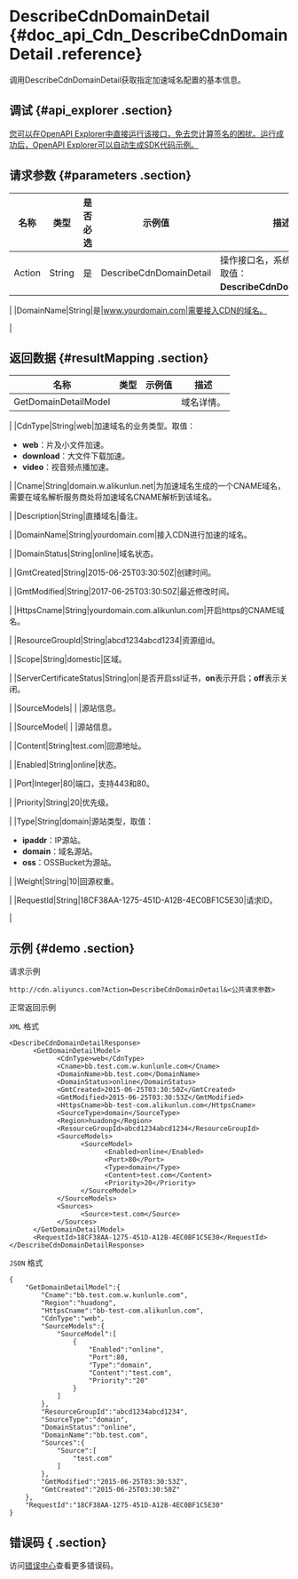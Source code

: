 # DescribeCdnDomainDetail {#doc_api_Cdn_DescribeCdnDomainDetail .reference}

调用DescribeCdnDomainDetail获取指定加速域名配置的基本信息。

## 调试 {#api_explorer .section}

[您可以在OpenAPI Explorer中直接运行该接口，免去您计算签名的困扰。运行成功后，OpenAPI Explorer可以自动生成SDK代码示例。](https://api.aliyun.com/#product=Cdn&api=DescribeCdnDomainDetail&type=RPC&version=2018-05-10)

## 请求参数 {#parameters .section}

|名称|类型|是否必选|示例值|描述|
|--|--|----|---|--|
|Action|String|是|DescribeCdnDomainDetail|操作接口名，系统规定参数。取值：**DescribeCdnDomainDetail**。

 |
|DomainName|String|是|www.yourdomain.com|需要接入CDN的域名。

 |

## 返回数据 {#resultMapping .section}

|名称|类型|示例值|描述|
|--|--|---|--|
|GetDomainDetailModel| | |域名详情。

 |
|CdnType|String|web|加速域名的业务类型。取值：

 -   **web**：片及小文件加速。
-   **download**：大文件下载加速。
-   **video**：视音频点播加速。

 |
|Cname|String|domain.w.alikunlun.net|为加速域名生成的一个CNAME域名，需要在域名解析服务商处将加速域名CNAME解析到该域名。

 |
|Description|String|直播域名|备注。

 |
|DomainName|String|yourdomain.com|接入CDN进行加速的域名。

 |
|DomainStatus|String|online|域名状态。

 |
|GmtCreated|String|2015-06-25T03:30:50Z|创建时间。

 |
|GmtModified|String|2017-06-25T03:30:50Z|最近修改时间。

 |
|HttpsCname|String|yourdomain.com.alikunlun.com|开启https的CNAME域名。

 |
|ResourceGroupId|String|abcd1234abcd1234|资源组id。

 |
|Scope|String|domestic|区域。

 |
|ServerCertificateStatus|String|on|是否开启ssl证书，**on**表示开启；**off**表示关闭。

 |
|SourceModels| | |源站信息。

 |
|SourceModel| | |源站信息。

 |
|Content|String|test.com|回源地址。

 |
|Enabled|String|online|状态。

 |
|Port|Integer|80|端口，支持443和80。

 |
|Priority|String|20|优先级。

 |
|Type|String|domain|源站类型，取值：

 -   **ipaddr**：IP源站。
-   **domain**：域名源站。
-   **oss**：OSSBucket为源站。

 |
|Weight|String|10|回源权重。

 |
|RequestId|String|18CF38AA-1275-451D-A12B-4EC0BF1C5E30|请求ID。

 |

## 示例 {#demo .section}

请求示例

``` {#request_demo}
http://cdn.aliyuncs.com?Action=DescribeCdnDomainDetail&<公共请求参数>
```

正常返回示例

`XML` 格式

``` {#xml_return_success_demo}
<DescribeCdnDomainDetailResponse>
	  <GetDomainDetailModel>
		    <CdnType>web</CdnType>
		    <Cname>bb.test.com.w.kunlunle.com</Cname>
		    <DomainName>bb.test.com</DomainName>
		    <DomainStatus>online</DomainStatus>
		    <GmtCreated>2015-06-25T03:30:50Z</GmtCreated>
		    <GmtModified>2015-06-25T03:30:53Z</GmtModified>
		    <HttpsCname>bb-test-com.alikunlun.com</HttpsCname>
		    <SourceType>domain</SourceType>
		    <Region>huadong</Region>
		    <ResourceGroupId>abcd1234abcd1234</ResourceGroupId>
		    <SourceModels>
			      <SourceModel>
				        <Enabled>online</Enabled>
				        <Port>80</Port>
				        <Type>domain</Type>
				        <Content>test.com</Content>
				        <Priority>20</Priority>
			      </SourceModel>
		    </SourceModels>
		    <Sources>
			      <Source>test.com</Source>
		    </Sources>
	  </GetDomainDetailModel>
	  <RequestId>18CF38AA-1275-451D-A12B-4EC0BF1C5E30</RequestId>
</DescribeCdnDomainDetailResponse>
```

`JSON` 格式

``` {#json_return_success_demo}
{
	"GetDomainDetailModel":{
		"Cname":"bb.test.com.w.kunlunle.com",
		"Region":"huadong",
		"HttpsCname":"bb-test-com.alikunlun.com",
		"CdnType":"web",
		"SourceModels":{
			"SourceModel":[
				{
					"Enabled":"online",
					"Port":80,
					"Type":"domain",
					"Content":"test.com",
					"Priority":"20"
				}
			]
		},
		"ResourceGroupId":"abcd1234abcd1234",
		"SourceType":"domain",
		"DomainStatus":"online",
		"DomainName":"bb.test.com",
		"Sources":{
			"Source":[
				"test.com"
			]
		},
		"GmtModified":"2015-06-25T03:30:53Z",
		"GmtCreated":"2015-06-25T03:30:50Z"
	},
	"RequestId":"18CF38AA-1275-451D-A12B-4EC0BF1C5E30"
}
```

## 错误码 { .section}

访问[错误中心](https://error-center.aliyun.com/status/product/Cdn)查看更多错误码。

